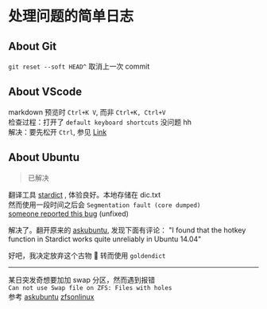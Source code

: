 # 处理问题的简单日志

<!-- ## 目录

Table Contents

- [About Git](#about-git)
- [About VScode](#about-vscode)
- [About Ubuntu](#about-ubuntu) -->

## About Git

`git reset --soft HEAD^` 取消上一次 commit

## About VScode

markdown 预览时 `Ctrl+K V`, 而非 `Ctrl+K, Ctrl+V`  
检查过程：打开了 `default keyboard shortcuts` 没问题 hh  
解决：要先松开 `Ctrl`, 参见 [Link](https://github.com/Microsoft/vscode/issues/60063#issuecomment-427585711)

## About Ubuntu

> 已解决

翻译工具 [stardict](https://askubuntu.com/questions/95252/is-there-any-application-tool-for-quick-translations-of-a-selected-word)
, 体验良好。本地存储在 dic.txt  
然而使用一段时间之后会 `Segmentation fault (core dumped)`  
[someone reported this bug](https://bugs.launchpad.net/ubuntu/+source/stardict/+bug/1999288) (unfixed)

解决了。翻开原来的 [askubuntu](https://askubuntu.com/questions/95252/is-there-any-application-tool-for-quick-translations-of-a-selected-word), 发现下面有评论：
"I found that the hotkey function in Stardict works quite unreliably in Ubuntu 14.04"

好吧，我决定放弃这个古物 🌾 转而使用 `goldendict`

---

某日突发奇想要加加 swap 分区，然而遇到报错  
`Can not use Swap file on ZFS: Files with holes`  
参考 [askubuntu](https://askubuntu.com/questions/1198903/can-not-use-swap-file-on-zfs-files-with-holes) [zfsonlinux](https://github.com/zfsonlinux/pkg-zfs/wiki/HOWTO-use-a-zvol-as-a-swap-device)

